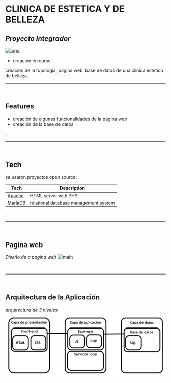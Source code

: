 # CLINICA DE ESTETICA Y DE BELLEZA
## _Proyecto Integrador_


[![logo]][pg]

- creación en curso

creación de la topologia, pagina web, base de datos de una clinica estetica de belleza.

---
.
## Features
- creación de algunas funcionalidades de la pagina web
- creación de la base de datos

.

----------
.

## Tech

se usaron proyectos open source:

|Tech|Description|
| ------ | ------ |
|[Apache]|HTML server with PHP|
|[MariaDB]|relational database management system|
.

----------
.

## Pagina web
*Diseño de a pagina web*
![main]

.

---
.
## Arquitectura de la Aplicación
*arquitectura de 3 niveles*
![arq]


[//]: # (links)
[pg]: <https://kevinbecerra3717.github.io/proyecto_integrador-Clinica-de-estetica-y-belleza/main.html>
[Apache]:<https://httpd.apache.org/>
[MariaDB]: <https://mariadb.org/>

[//]: # (IMAGENES)
[logo]: <https://kevinbecerra3717.github.io/proyecto_integrador-Clinica-de-estetica-y-belleza/logo.png>
[main]: <https://kevinbecerra3717.github.io/proyecto_integrador-Clinica-de-estetica-y-belleza/main.jpeg>
[arq]:<https://raw.githubusercontent.com/KevinBecerra3717/proyecto_integrador-Clinica-de-estetica-y-belleza/main/Arquitectura/Capas.jpeg>
